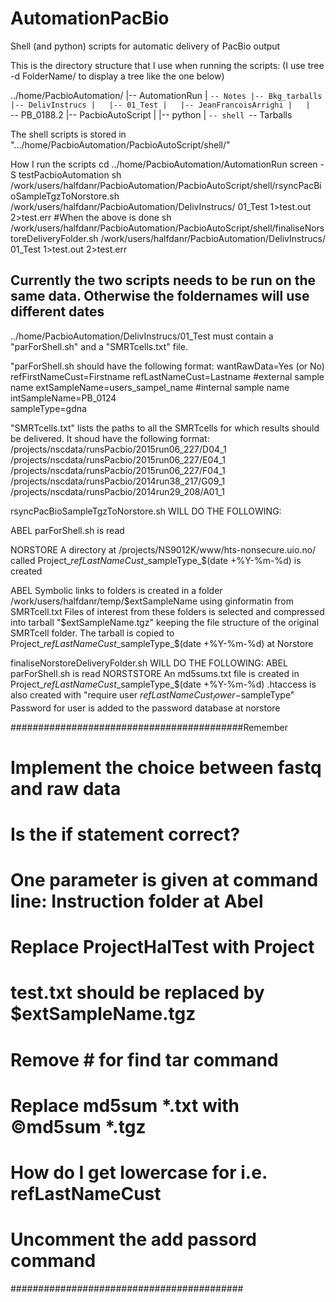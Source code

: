 # AutomationPacBio
Shell (and python) scripts for automatic delivery of PacBio output

This is the directory structure that I use when running the scripts:
(I use tree -d FolderName/ to display a tree like the one below)

../home/PacbioAutomation/
|-- AutomationRun
|   `-- Notes
|-- Bkg_tarballs
|-- DelivInstrucs
|   |-- 01_Test
|   |-- JeanFrancoisArrighi
|   |   `-- PB_0188.2
|-- PacbioAutoScript
|   |-- python
|   `-- shell
`-- Tarballs

The shell scripts is stored in ".../home/PacbioAutomation/PacbioAutoScript/shell/"

How I run the scripts
cd ../home/PacbioAutomation/AutomationRun
screen -S testPacbioAutomation
sh /work/users/halfdanr/PacbioAutomation/PacbioAutoScript/shell/rsyncPacBioSampleTgzToNorstore.sh /work/users/halfdanr/PacbioAutomation/DelivInstrucs/ 01_Test 1>test.out 2>test.err
#When the above is done
sh /work/users/halfdanr/PacbioAutomation/PacbioAutoScript/shell/finaliseNorstoreDeliveryFolder.sh /work/users/halfdanr/PacbioAutomation/DelivInstrucs/ 01_Test 1>test.out 2>test.err
## Currently the two scripts needs to be run on the same data. Otherwise the foldernames will use different dates

../home/PacbioAutomation/DelivInstrucs/01_Test must contain a "parForShell.sh" and a "SMRTcells.txt" file.

"parForShell.sh should have the following format:
wantRawData=Yes (or No)
refFirstNameCust=Firstname
refLastNameCust=Lastname
#external sample name
extSampleName=users_sampel_name	
#internal sample name
intSampleName=PB_0124		
sampleType=gdna

"SMRTcells.txt" lists the paths to all the SMRTcells for which results should be delivered.
It shoud have the following format:
/projects/nscdata/runsPacbio/2015run06_227/D04_1
/projects/nscdata/runsPacbio/2015run06_227/E04_1
/projects/nscdata/runsPacbio/2015run06_227/F04_1
/projects/nscdata/runsPacbio/2014run38_217/G09_1
/projects/nscdata/runsPacbio/2014run29_208/A01_1 

rsyncPacBioSampleTgzToNorstore.sh WILL DO THE FOLLOWING: 

ABEL
parForShell.sh is read

NORSTORE
A directory at /projects/NS9012K/www/hts-nonsecure.uio.no/ called Project\_$refLastNameCust\_$sampleType\_$(date +%Y-%m-%d) is created

ABEL
Symbolic links to folders is created in a folder /work/users/halfdanr/temp/$extSampleName using ginformatin from SMRTcell.txt 
Files of interest from these folders is selected and compressed into tarball "$extSampleName.tgz" keeping the file structure of the original SMRTcell folder.
The tarball is copied to Project\_$refLastNameCust\_$sampleType\_$(date +%Y-%m-%d) at Norstore


 finaliseNorstoreDeliveryFolder.sh  WILL DO THE FOLLOWING:
ABEL
parForShell.sh is read
NORSTSTORE
An md5sums.txt file is created in Project\_$refLastNameCust\_$sampleType\_$(date +%Y-%m-%d)
.htaccess is also created with "require user $refLastNameCust_lower-$sampleType"
Password for user is added to the password database at norstore

##########################################Remember
# Implement the choice between fastq and raw data
# Is the if statement correct?
# One  parameter is given at command line: Instruction folder at Abel
# Replace ProjectHalTest with Project
# test.txt should be replaced by $extSampleName.tgz
# Remove # for find tar command
# Replace md5sum *.txt with ©md5sum *.tgz
# How do I get lowercase for i.e. refLastNameCust
# Uncomment the add passord command
##########################################




